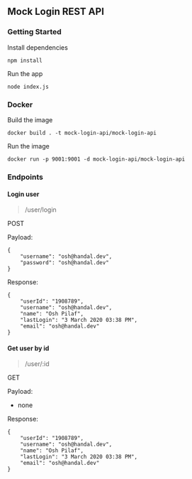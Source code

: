 ## Mock Login REST API

### Getting Started
Install dependencies
```
npm install
```

Run the app
```
node index.js
```

### Docker
Build the image
```
docker build . -t mock-login-api/mock-login-api
```

Run the image
```
docker run -p 9001:9001 -d mock-login-api/mock-login-api
```

### Endpoints

#### Login user
> /user/login

POST

Payload:
```
{
    "username": "osh@handal.dev",
    "password": "osh@handal.dev"
}
```
Response:
```
{
    "userId": "1908789",
    "username": "osh@handal.dev",
    "name": "Osh Pilaf",
    "lastLogin": "3 March 2020 03:38 PM",
    "email": "osh@handal.dev"
}
```

#### Get user by id
> /user/:id

GET

Payload:
- none

Response:
```
{
    "userId": "1908789",
    "username": "osh@handal.dev",
    "name": "Osh Pilaf",
    "lastLogin": "3 March 2020 03:38 PM",
    "email": "osh@handal.dev"
}
```